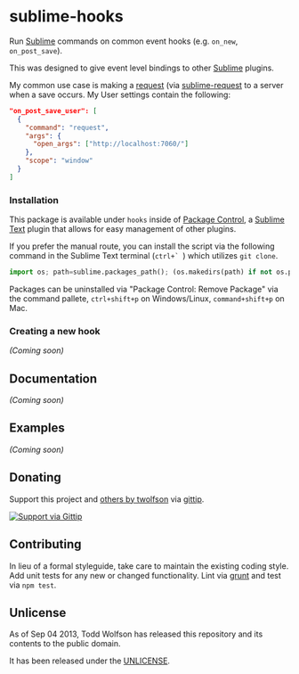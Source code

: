 # sublime-hooks

Run [Sublime][subl] commands on common event hooks (e.g. `on_new`, `on_post_save`).

[subl]: http://www.sublimetext.com/

This was designed to give event level bindings to other [Sublime][subl] plugins.

My common use case is making a [request][] (via [sublime-request][request] to a server when a save occurs. My User settings contain the following:

```json
"on_post_save_user": [
  {
    "command": "request",
    "args": {
      "open_args": ["http://localhost:7060/"]
    },
    "scope": "window"
  }
]
```

[request]: http://github.com/twolfson/sublime-request

### Installation
This package is available under `hooks` inside of [Package Control][pkg-control], a [Sublime Text][subl] plugin that allows for easy management of other plugins.

[pkg-control]: http://wbond.net/sublime_packages/package_control

If you prefer the manual route, you can install the script via the following command in the Sublime Text terminal (``ctrl+` ``) which utilizes `git clone`.

```python
import os; path=sublime.packages_path(); (os.makedirs(path) if not os.path.exists(path) else None); window.run_command('exec', {'cmd': ['git', 'clone', 'https://github.com/twolfson/sublime-hooks', 'hooks'], 'working_dir': path})
```

Packages can be uninstalled via "Package Control: Remove Package" via the command pallete, `ctrl+shift+p` on Windows/Linux, `command+shift+p` on Mac.

### Creating a new hook
_(Coming soon)_

## Documentation
_(Coming soon)_

## Examples
_(Coming soon)_

## Donating
Support this project and [others by twolfson][gittip] via [gittip][].

[![Support via Gittip][gittip-badge]][gittip]

[gittip-badge]: https://rawgithub.com/twolfson/gittip-badge/master/dist/gittip.png
[gittip]: https://www.gittip.com/twolfson/

## Contributing
In lieu of a formal styleguide, take care to maintain the existing coding style. Add unit tests for any new or changed functionality. Lint via [grunt](https://github.com/gruntjs/grunt) and test via `npm test`.

## Unlicense
As of Sep 04 2013, Todd Wolfson has released this repository and its contents to the public domain.

It has been released under the [UNLICENSE][].

[UNLICENSE]: UNLICENSE

